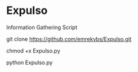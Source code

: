 # Expulso
Information Gathering Script

git clone https://github.com/emrekybs/Expulso.git

chmod +x Expulso.py

python Expulso.py
